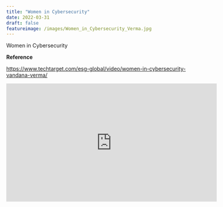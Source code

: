 ```yaml
---
title: "Women in Cybersecurity"
date: 2022-03-31
draft: false
featureimage: /images/Women_in_Cybersecurity_Verma.jpg
---
```


Women in Cybersecurity

**Reference**

https://www.techtarget.com/esg-global/video/women-in-cybersecurity-vandana-verma/ 

<iframe width="560" height="315" src="https://www.youtube.com/embed/ctsPEIqXJnc?si=yrBfHb2cH8x-LKD1" title="YouTube video player" frameborder="0" allow="accelerometer; autoplay; clipboard-write; encrypted-media; gyroscope; picture-in-picture; web-share" referrerpolicy="strict-origin-when-cross-origin" allowfullscreen></iframe>